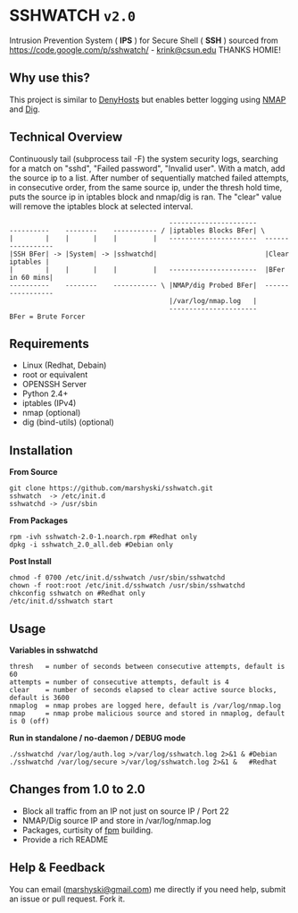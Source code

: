 SSHWATCH ``v2.0``
========
Intrusion Prevention System ( **IPS** ) for Secure Shell ( **SSH** ) sourced from https://code.google.com/p/sshwatch/ - krink@csun.edu THANKS HOMIE!

Why use this?
-------------
This project is similar to [DenyHosts][1] but enables better logging using [NMAP][2] and [Dig][3].

Technical Overview
------------------
Continuously tail (subprocess tail -F) the system security logs, searching for a match on "sshd", "Failed password", "Invalid user". With a match, add the source ip to a list. After number of sequentially matched failed attempts, in consecutive order, from the same source ip, under the thresh hold time, puts the source ip in iptables block and nmap/dig is ran. The "clear" value will remove the iptables block at selected interval.

                                            ----------------------
    ----------    --------    ----------- / |iptables Blocks BFer| \
    |        |    |      |    |         |   ----------------------  -----------------
    |SSH BFer| -> |System| -> |sshwatchd|                           |Clear iptables |
    |        |    |      |    |         |   ----------------------  |BFer in 60 mins|
    ----------    --------    ----------- \ |NMAP/dig Probed BFer|  -----------------
                                            |/var/log/nmap.log   |
                                            ----------------------
	BFer = Brute Forcer 


Requirements
------------
  * Linux (Redhat, Debain)
  * root or equivalent 
  * OPENSSH Server
  * Python 2.4+
  * iptables (IPv4)
  * nmap (optional)
  * dig (bind-utils) (optional)

Installation
------------

**From Source**

    git clone https://github.com/marshyski/sshwatch.git
    sshwatch  -> /etc/init.d
    sshwatchd -> /usr/sbin

**From Packages**

    rpm -ivh sshwatch-2.0-1.noarch.rpm #Redhat only
    dpkg -i sshwatch_2.0_all.deb #Debian only

**Post Install**

    chmod -f 0700 /etc/init.d/sshwatch /usr/sbin/sshwatchd
    chown -f root:root /etc/init.d/sshwatch /usr/sbin/sshwatchd
    chkconfig sshwatch on #Redhat only
    /etc/init.d/sshwatch start

Usage
-----
**Variables in sshwatchd**

    thresh   = number of seconds between consecutive attempts, default is 60
    attempts = number of consecutive attempts, default is 4
    clear    = number of seconds elapsed to clear active source blocks, default is 3600
    nmaplog  = nmap probes are logged here, default is /var/log/nmap.log
    nmap     = nmap probe malicious source and stored in nmaplog, default is 0 (off)

**Run in standalone / no-daemon / DEBUG mode**

    ./sshwatchd /var/log/auth.log >/var/log/sshwatch.log 2>&1 & #Debian
    ./sshwatchd /var/log/secure >/var/log/sshwatch.log 2>&1 &   #Redhat

Changes from 1.0 to 2.0
-----------
- Block all traffic from an IP not just on source IP / Port 22
- NMAP/Dig source IP and store in /var/log/nmap.log
- Packages, curtisity of [fpm][4] building.
- Provide a rich README

Help & Feedback
---------------
You can email (marshyski@gmail.com) me directly if you need help, submit an issue or pull request.  Fork it.


  [1]: http://denyhosts.sourceforge.net/
  [2]: http://nmap.org/
  [3]: http://linux.die.net/man/1/dig
  [4]: https://github.com/jordansissel/fpm
